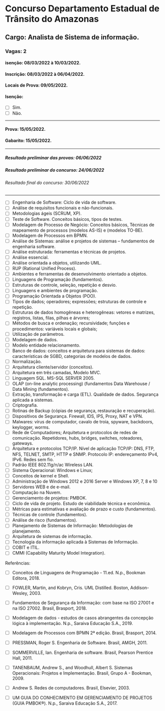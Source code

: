# Concurso Departamento Estadual de Trânsito do Amazonas

## Cargo: Analista de Sistema de informação.

### Vagas: 2

#### isenção: 08/03/2022 à 10/03/2022.
#### Inscrição: 08/03/2022 à 06/04/2022.
#### Locais de Prova: 09/05/2022.
#### Isenção:
* [ ] Sim.
* [ ] Não.
---
#### Prova: 15/05/2022.
#### Gabarito: 15/05/2022.
---

##### Resultado preliminar das provas: 06/06/2022
##### Resultado preliminar do concurso: 24/06/2022
###### Resultado final do concurso: 30/06/2022
---

* [ ] Engenharia de Software: Ciclo de vida de software.
* [ ] Análise de requisitos funcionais e não-funcionais.
* [ ] Metodologias ágeis (SCRUM, XP).
* [ ] Teste de Software. Conceitos básicos, tipos de testes.
* [ ] Modelagem de Processo de Negócio: Conceitos básicos, Técnicas de mapeamento de processos (modelos AS-IS) e (modelos TO-BE).
* [ ] Modelagem de Processos em BPMN.
* [ ] Análise de Sistemas: análise e projetos de sistemas – fundamentos de engenharia software.
* [ ] Análise estruturada: ferramentas e técnicas de projetos.
* [ ] Análise essencial.
* [ ] Análise orientada a objetos, utilizando UML.
* [ ] RUP (Rational Unified Process).
* [ ] Ambientes e ferramentas de desenvolvimento orientado a objetos.
* [ ] Linguagens de Programação (fundamentos).
* [ ] Estruturas de controle, seleção, repetição e desvio.
* [ ] Linguagens e ambientes de programação.
* [ ] Programação Orientada a Objetos (POO).
* [ ] Tipos de dados; operadores; expressões; estruturas de controle e repetição.
* [ ] Estruturas de dados homogêneas e heterogêneas: vetores e matrizes, registros, listas, filas, pilhas e árvores;
* [ ] Métodos de busca e ordenação; recursividade; funções e procedimentos: variáveis locais e globais;
* [ ] Utilização de parâmetros.
* [ ] Modelagem de dados.
* [ ] Modelo entidade relacionamento.
* [ ] Banco de dados: conceitos e arquitetura para sistemas de dados: características de SGBD, categorias de modelos de dados.
* [ ] Normalização.
* [ ] Arquitetura cliente/servidor (conceitos).
* [ ] Arquitetura em três camadas, Modelo MVC.
* [ ] Linguagem SQL. MS-SQL SERVER 2005.
* [ ] OLAP (on-line analytic processing) (fundamentos Data Warehouse / Data Mining (fundamentos).
* [ ] Extração, transformação e carga (ETL). Qualidade de dados. Segurança aplicada a sistemas.
* [ ] Criptografia.
* [ ] Rotinas de Backup (cópias de segurança, restauração e recuperação).
* [ ] Dispositivos de Segurança. Firewall, IDS, IPS, Proxy, NAT e VPN.
* [ ] Malwares: vírus de computador, cavalo de troia, spyware, backdoors, keylogger, worms.
* [ ] Rede de Computadores; Arquitetura e protocolos de redes de comunicação. Repetidores, hubs, bridges, switches, roteadores, gateways.
* [ ] Arquitetura e protocolos TCP/IP. Nível de aplicação TCP/IP: DNS, FTP, NFS, TELNET, SMTP, HTTP e SNMP. Protocolo IP: endereçamento IPv4, IPv6. Redes sem fio.
* [ ] Padrão IEEE 802.11g/n/ac Wireless LAN.
* [ ] Sistema Operacional: Windows e Linux;
* [ ] Conceitos de kernel e Shell.
* [ ] Administração de Windows 2012 e 2016 Server e Windows XP, 7, 8 e 10
* [ ] Servidores WEB e de e-mail.
* [ ] Computação na Nuvem.
* [ ] Gerenciamento de projetos: PMBOK.
* [ ] Ciclo de vida de projeto. Estudo de viabilidade técnica e econômica.
* [ ] Métricas para estimativas e avaliação de prazo e custo (fundamentos).
* [ ] Técnicas de controle (fundamentos).
* [ ] Análise de risco (fundamentos).
* [ ] Planejamento de Sistemas de Informação: Metodologias de planejamento.
* [ ] Arquitetura de sistemas de informação.
* [ ] Tecnologia da informação aplicada à Sistemas de Informação.
* [ ] COBIT e ITIL.
* [ ] CMMI (Capability Maturity Model Integration).

Referências:
* [ ] Conceitos de Linguagens de Programação - 11.ed. N.p., Bookman Editora, 2018.
* [ ] FOWLER, Martin, and Kobryn, Cris. UML Distilled. Boston, Addison-Wesley, 2003.
* [ ] Fundamentos de Segurança da Informação: com base na ISO 27001 e na ISO 27002. Brasil, Brasport, 2018.
* [ ] Modelagem de dados - estudos de casos abrangentes da concepção lógica à implementação. N.p., Saraiva Educação S.A., 2019.
* [ ] Modelagem de Processos com BPMN 2ª edição. Brasil, Brasport, 2014.
* [ ] PRESSMAN, Roger S. Engenharia de Software. Brasil, AMGH, 2011.
* [ ] SOMMERVILLE, Ian. Engenharia de software. Brasil, Pearson Prentice Hall, 2011.
* [ ] TANENBAUM, Andrew S., and Woodhull, Albert S. Sistemas Operacionais: Projetos e Implementação. Brasil, Grupo A - Bookman, 2009.
* [ ] Andrew S. Redes de computadores. Brasil, Elsevier, 2003.
* [ ] UM GUIA DO CONHECIMENTO EM GERENCIAMENTO DE PROJETOS (GUIA PMBOK®). N.p., Saraiva Educação S.A., 2017.


